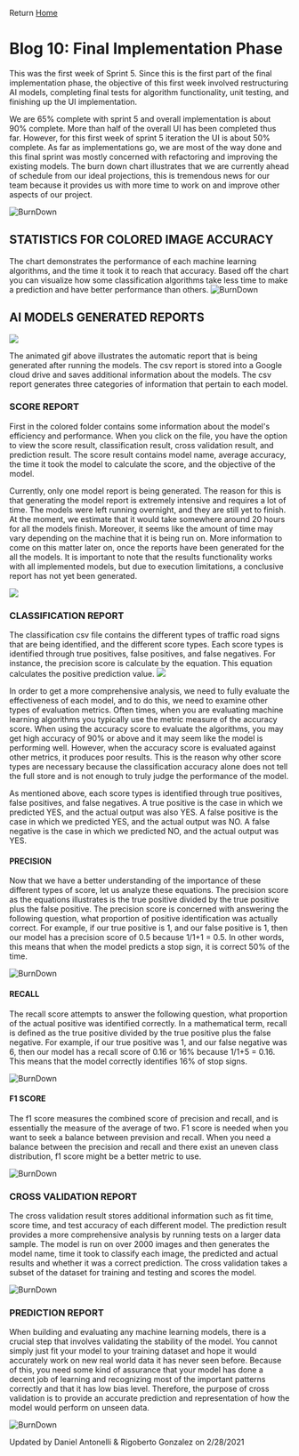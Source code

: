 Return [Home](index.md)

# Blog 10: Final Implementation Phase

This was the first week of Sprint 5. Since this is the first part of the final implementation phase, the objective 
of this first week involved restructuring AI models, completing final tests for algorithm functionality, unit testing, 
and finishing up the UI implementation. 

We are 65% complete with sprint 5 and overall implementation is about 90% complete. More than half of the overall UI 
has been completed thus far. However, for this first week of sprint 5 iteration the UI is about 50% complete. As far as 
implementations go, we are most of the way done and this final sprint was mostly concerned with refactoring and improving
the existing models. The burn down chart illustrates that we are currently ahead of schedule from our ideal projections, 
this is tremendous news for our team because it provides us with more time to work on and improve other aspects of our 
project. 



![BurnDown](./images/blog10/burndown.png)


## STATISTICS FOR COLORED IMAGE ACCURACY
The chart demonstrates the performance of each machine learning algorithms, and the time it took it to reach that accuracy.
Based off the chart you can visualize how some classification algorithms take less time to make a prediction and have better 
performance than others. 
![BurnDown](./images/blog10/model.png)




## AI MODELS GENERATED REPORTS

![](./images/blog10/Animated_GIF.gif)

The animated gif above illustrates the automatic report that is being generated after running the models. The csv report 
is stored into a Google cloud drive and saves additional information about the models. The csv report generates three 
categories of information that pertain to each model. 


### SCORE REPORT 

First in the colored folder contains some information about the model's efficiency and performance. When you click 
on the file, you have the option to view the score result, classification result, cross validation result, and prediction 
result. The score result contains model name, average accuracy, the time it took the model to calculate the score, and 
the objective of the model. 

Currently, only one model report is being generated. The reason for this is that generating the model report is 
extremely intensive and requires a lot of time. The models were left running overnight, and they are still yet to finish. 
At the moment, we estimate that it would take somewhere around 20 hours for all the models finish. Moreover, it seems like 
the amount of time may vary depending on the machine that it is being run on. More information to come on this matter 
later on, once the reports have been generated for the all the models. It is important to note that the results functionality
works with all implemented models, but due to execution limitations, a conclusive report has not yet been generated.


![](./images/blog10/colored_score.png)

### CLASSIFICATION REPORT
The classification csv file contains the different types of traffic road signs that are being identified, and the 
different score types. Each score types is identified through true positives, false positives, 
and false negatives. For instance, the precision score is calculate by the equation. This equation calculates the 
positive prediction value. 
![](./images/blog10/color_classifier.png)

In order to get a more comprehensive analysis, we need to fully evaluate the effectiveness of each model, and to do this, 
we need to examine other types of evaluation metrics. Often times, when you are evaluating machine learning algorithms 
you typically use the metric measure of the accuracy score. When using the accuracy score to evaluate the algorithms, 
you may get high accuracy of 90% or above and it may seem like the model is performing well. However, when the accuracy 
score is evaluated against other metrics, it produces poor results. This is the reason why other score types are necessary 
because the classification accuracy alone does not tell the full store and is not enough to truly judge the performance 
of the model.

As mentioned above, each score types is identified through true positives, false positives, and false negatives. A true 
positive is the case in which we predicted YES, and the actual output was also YES. A false positive is the case in which 
we predicted YES, and the actual output was NO. A false negative is the case in which we predicted NO, and the actual 
output was YES. 

#### PRECISION
Now that we have a better understanding of the importance of these different types of score, let us analyze these equations.
The precision score as the equations illustrates is the true positive divided by the true positive plus the false positive. 
The precision score is concerned with answering the following question, what proportion of positive identification 
was actually correct. For example, if our true positive is 1, and our false positive is 1, then our model has a precision 
score of 0.5 because 1/1+1 = 0.5. In other words, this means that when the model predicts a stop sign, it is correct 50% 
of the time. 

![BurnDown](./images/blog10/precision.png)


#### RECALL
The recall score attempts to answer the following question, what proportion of the actual positive was identified correctly.
In a mathematical term, recall is defined as the true positive divided by the true positive plus the false negative. For
example, if our true positive was 1, and our false negative was 6, then our model has a recall score of 0.16 or 16% because
1/1+5 = 0.16. This means that the model correctly identifies 16% of stop signs. 

![BurnDown](./images/blog10/recall.png)

#### F1 SCORE
The f1 score measures the combined score of precision and recall, and is essentially the measure of the average of 
two. F1 score is needed when you want to seek a balance between prevision and recall. When you need a balance between
the precision and recall and there exist an uneven class distribution, f1 score might be a better metric to use. 

![BurnDown](./images/blog10/f1.png)

### CROSS VALIDATION REPORT
The cross validation result stores additional information such as fit time, score time, and test accuracy of each different
model. The prediction result provides a more comprehensive analysis by running tests on a larger data sample. The model is 
run on over 2000 images and then generates the model name, time it took to classify each image, the predicted and actual 
results and whether it was a correct prediction. The cross validation takes a subset of the dataset for training and testing
and scores the model. 

![BurnDown](./images/blog10/color_cross.png)

### PREDICTION REPORT
When building and evaluating any machine learning models, there is a crucial step that involves validating the stability 
of the model. You cannot simply just fit your model to your training dataset and hope it would accurately work on new 
real world data it has never seen before. Because of this, you need some kind of assurance that your model has done a 
decent job of learning and recognizing most of the important patterns correctly and that it has low bias level. Therefore, 
the purpose of cross validation is to provide an accurate prediction and representation of how the model would perform 
on unseen data.


![BurnDown](./images/blog10/color_predict.png)

Updated by Daniel Antonelli & Rigoberto Gonzalez on 2/28/2021
